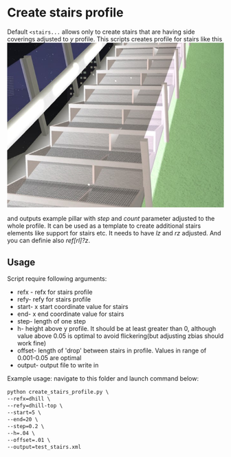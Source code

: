# Create stairs profile

Default ```<stairs...``` allows only to create stairs that are having side coverings adjusted to _y_ profile. This scripts creates profile for stairs like this
![stairs](stairs.jpg)


and outputs example pillar with _step_ and _count_ parameter adjusted to the whole profile. It can be used as a template to create additional stairs elements like support for stairs etc. It needs to have _lz_ and _rz_ adjusted. And you can definie also _ref[rl]?z_.

## Usage

Script require following arguments:
* refx - refx for stairs profile
* refy- refy for stairs profile
* start- x start coordinate value for stairs
* end- x end coordinate value for stairs
* step- length of one step
* h- height above y profile. It should be at least greater than 0, although value above 0.05 is optimal to avoid flickering(but adjusting zbias should work fine)
* offset- length of 'drop' between stairs in profile. Values in range of 0.001-0.05 are optimal
* output- output file to write in

Example usage: navigate to this folder and launch command below:
```{bash}
python create_stairs_profile.py \
--refx=dhill \
--refy=dhill-top \
--start=5 \
--end=20 \
--step=0.2 \
--h=.04 \
--offset=.01 \
--output=test_stairs.xml
```
